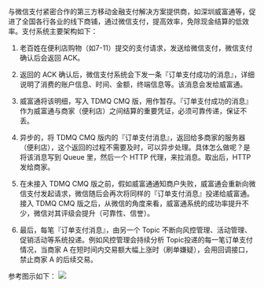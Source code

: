 
与微信支付紧密合作的第三方移动金融支付解决方案提供商，如深圳威富通等，促进了全国各行各业的线下商铺，通过微信支付，提高效率，免除现金结算的低效率。支付系统主要架构如下：

1. 老百姓在便利店购物（如7-11）提交的支付请求，发送给微信支付，微信支付确认后会返回 ACK。

2. 返回的 ACK 确认后，微信支付系统会下发一条『订单支付成功的消息』，详细说明了消费的账户信息、时间、金额，终端信息等。该消息会发给威富通。

3. 威富通将该明细，写入 TDMQ CMQ 版，用作暂存。『订单支付成功的消息』作为威富通与商家（便利店）之间结算的重要凭证，必须可靠传递，保证不丢。

4. 异步的，将 TDMQ CMQ 版内的『订单支付消息』，返回给多商家的服务器（便利店），这个返回的过程不需要及时，可以异步处理。具体怎么做呢？是将该消息写到 Queue 里，然后一个 HTTP 代理，来拉消息。取出后，HTTP 发给商家。

5. 在未接入 TDMQ CMQ 版之前，假如威富通通知商户失败，威富通会重新向微信支付发起请求，微信随后会再次将同样的『订单支付消息』投递给威富通。接入 TDMQ CMQ 版之后，从微信的角度来看，威富通系统的成功率提升不少，微信对其评级会提升（可靠性、信誉）。

6. 最后，每笔『订单支付消息』，由另一个 Topic 不断向风控管理、活动管理、促销活动等系统投递。例如风控管理会持续分析 Topic投递的每一笔订单支付情况，当商家 A 在短时间内交易额大幅上涨时（刷单嫌疑），会用回调接口，禁止商家 A 的后续交易。

参考图示如下：
![](https://qcloudimg.tencent-cloud.cn/raw/abfecc015e1af2bae81501c491442425.png)

